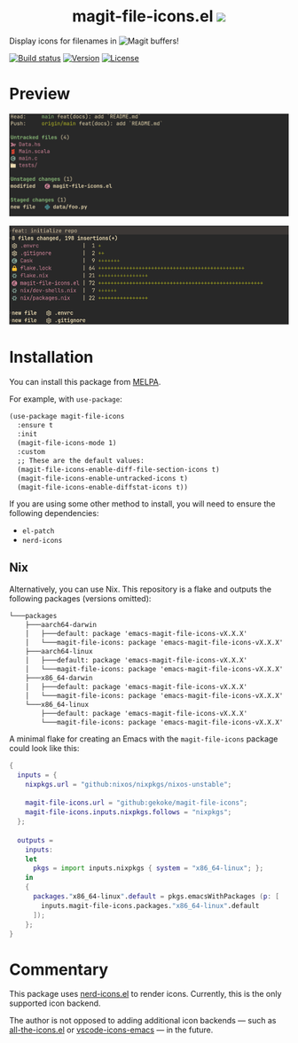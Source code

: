 
<h1 align="center">
    magit-file-icons.el
    <img src="https://raw.githubusercontent.com/catppuccin/catppuccin/main/assets/palette/macchiato.png" width="800px"/>
</h1>

Display icons for filenames in ![Magit](https://github.com/magit/magit) buffers!

<div>
    <a href="https://github.com/gekoke/magit-file-icons/actions"><img src="https://img.shields.io/github/actions/workflow/status/gekoke/magit-file-icons/ci.yaml?style=for-the-badge" alt="Build status"/></a>
    <a href="https://github.com/gekoke/magit-file-icons/releases/latest"><img src="https://img.shields.io/github/v/tag/gekoke/magit-file-icons.svg?label=release&sort=semver&color=blue&style=for-the-badge" alt="Version"/></a>
    <a href="https://opensource.org/license/gpl-3-0"><img src="https://img.shields.io/badge/license-GPLv3-orange.svg?style=for-the-badge" alt="License"></a>
</div>

# Preview
![Magit status buffer with file icons](./screenshots/status.png)

![Magit revision diffstat with file icons](./screenshots/diffstat.png)

# Installation
You can install this package from [MELPA](https://melpa.org/#/magit-file-icons).

For example, with `use-package`:

```elisp
(use-package magit-file-icons
  :ensure t
  :init
  (magit-file-icons-mode 1)
  :custom
  ;; These are the default values:
  (magit-file-icons-enable-diff-file-section-icons t)
  (magit-file-icons-enable-untracked-icons t)
  (magit-file-icons-enable-diffstat-icons t))
```

If you are using some other method to install, you will need to ensure the following dependencies:

- `el-patch`
- `nerd-icons`

## Nix

Alternatively, you can use Nix. This repository is a flake and outputs the following packages (versions omitted):

```
└───packages
    ├───aarch64-darwin
    │   ├───default: package 'emacs-magit-file-icons-vX.X.X'
    │   └───magit-file-icons: package 'emacs-magit-file-icons-vX.X.X'
    ├───aarch64-linux
    │   ├───default: package 'emacs-magit-file-icons-vX.X.X'
    │   └───magit-file-icons: package 'emacs-magit-file-icons-vX.X.X'
    ├───x86_64-darwin
    │   ├───default: package 'emacs-magit-file-icons-vX.X.X'
    │   └───magit-file-icons: package 'emacs-magit-file-icons-vX.X.X'
    └───x86_64-linux
        ├───default: package 'emacs-magit-file-icons-vX.X.X'
        └───magit-file-icons: package 'emacs-magit-file-icons-vX.X.X'
```

A minimal flake for creating an Emacs with the `magit-file-icons` package could look like this:

```nix
{
  inputs = {
    nixpkgs.url = "github:nixos/nixpkgs/nixos-unstable";

    magit-file-icons.url = "github:gekoke/magit-file-icons";
    magit-file-icons.inputs.nixpkgs.follows = "nixpkgs";
  };

  outputs =
    inputs:
    let
      pkgs = import inputs.nixpkgs { system = "x86_64-linux"; };
    in
    {
      packages."x86_64-linux".default = pkgs.emacsWithPackages (p: [
        inputs.magit-file-icons.packages."x86_64-linux".default
      ]);
    };
}
```

# Commentary

This package uses [nerd-icons.el](https://github.com/rainstormstudio/nerd-icons.el) to render icons. Currently, this is the
only supported icon backend.

The author is not opposed to adding additional icon backends — such as [all-the-icons.el](https://github.com/domtronn/all-the-icons.el)
or [vscode-icons-emacs](https://github.com/jojojames/vscode-icon-emacs) — in the future.

